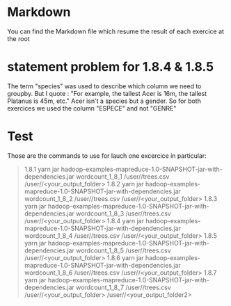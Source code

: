 # Markdown
You can find the Markdown file which resume the result of each exercice at the root

# statement problem for 1.8.4 & 1.8.5
The term "species" was used to describe which column we need to groupby. But I quote : "For example, the tallest Acer is 16m, the tallest Platanus is 45m, etc." Acer isn't a species but a gender. So for both exercices we used the column "ESPECE" and not "GENRE"

# Test
Those are the commands to use for lauch one excercice in particular:
>1.8.1
yarn jar hadoop-examples-mapreduce-1.0-SNAPSHOT-jar-with-dependencies.jar wordcount_1_8_1 /user/<username>/trees.csv /user/<username>/<your_output_folder>
> 1.8.2
yarn jar hadoop-examples-mapreduce-1.0-SNAPSHOT-jar-with-dependencies.jar wordcount_1_8_2 /user/<username>/trees.csv /user/<username>/<your_output_folder>
> 1.8.3
yarn jar hadoop-examples-mapreduce-1.0-SNAPSHOT-jar-with-dependencies.jar wordcount_1_8_3 /user/<username>/trees.csv /user/<username>/<your_output_folder>
> 1.8.4
yarn jar hadoop-examples-mapreduce-1.0-SNAPSHOT-jar-with-dependencies.jar wordcount_1_8_4 /user/<username>/trees.csv /user/<username>/<your_output_folder>
> 1.8.5
yarn jar hadoop-examples-mapreduce-1.0-SNAPSHOT-jar-with-dependencies.jar wordcount_1_8_5 /user/<username>/trees.csv /user/<username>/<your_output_folder>
> 1.8.6
yarn jar hadoop-examples-mapreduce-1.0-SNAPSHOT-jar-with-dependencies.jar wordcount_1_8_6 /user/<username>/trees.csv /user/<username>/<your_output_folder>
> 1.8.7
yarn jar hadoop-examples-mapreduce-1.0-SNAPSHOT-jar-with-dependencies.jar wordcount_1_8_7 /user/<username>/trees.csv /user/<username>/<your_output_folder> /user/<username>/<your_output_folder2>
